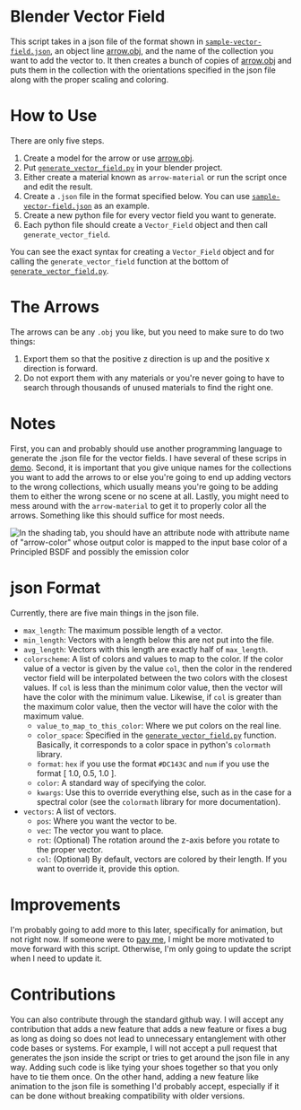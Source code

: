 # Blender Vector Field

This script takes in a json file of the format shown in
[`sample-vector-field.json`](sample-vector-field.json), an object line
[arrow.obj](arrow.obj), and the name of the collection you want to add the
vector to. It then creates a bunch of copies of [arrow.obj](arrow.obj) and puts
them in the collection with the orientations specified in the json file along
with the proper scaling and coloring.

# How to Use

There are only five steps.

1.  Create a model for the arrow or use [arrow.obj](arrow.obj).
1.  Put [`generate_vector_field.py`](generate_vector_field.py) in your blender
    project.
1.  Either create a material known as `arrow-material` or run the script once
    and edit the result.
1.  Create a `.json` file in the format specified below. You can use
    [`sample-vector-field.json`](sample-vector-field.json) as an example.
1.  Create a new python file for every vector field you want to generate.
1.  Each python file should create a `Vector_Field` object and then call
    `generate_vector_field`.

You can see the exact syntax for creating a `Vector_Field` object and for
calling the `generate_vector_field` function at the bottom of
[`generate_vector_field.py`](generate_vector_field.py).

# The Arrows

The arrows can be any `.obj` you like, but you need to make sure to do two things:

1.  Export them so that the positive z direction is up and the positive x
    direction is forward.
1.  Do not export them with any materials or you're never going to have to
    search through thousands of unused materials to find the right one.

# Notes

First, you can and probably should use another programming language to generate
the .json file for the vector fields. I have several of these scrips in
[demo](demo/). Second, it is important that you give unique names for the
collections you want to add the arrows to or else you're going to end up adding
vectors to the wrong collections, which usually means you're going to be adding
them to either the wrong scene or no scene at all. Lastly, you might need to
mess around with the `arrow-material` to get it to properly color all the
arrows. Something like this should suffice for most needs.

![In the shading tab, you should have an attribute node with attribute name of
"arrow-color" whose output color is mapped to the input base color of a
Principled BSDF and possibly the emission color](arrow-material.png)

# json Format

Currently, there are five main things in the json file.

-   `max_length`: The maximum possible length of a vector.
-   `min_length`: Vectors with a length below this are not put into the file.
-   `avg_length`: Vectors with this length are exactly half of `max_length`.
-   `colorscheme`: A list of colors and values to map to the color. If the color
    value of a vector is given by the value `col`, then the color in the
    rendered vector field will be interpolated between the two colors with the
    closest values. If `col` is less than the minimum color value, then the
    vector will have the color with the minimum value. Likewise, if `col` is
    greater than the maximum color value, then the vector will have the color
    with the maximum value.
    - `value_to_map_to_this_color`: Where we put colors on the real line.
    - `color_space`: Specified in the
      [`generate_vector_field.py`](generate_vector_field.py) function.
      Basically, it corresponds to a color space in python's `colormath`
      library.
    - `format`: `hex` if you use the format `#DC143C` and `num` if you use the
      format [ 1.0, 0.5, 1.0 ].
    - `color`: A standard way of specifying the color.
    - `kwargs`: Use this to override everything else, such as in the case for a
      spectral color (see the `colormath` library for more documentation).
-   `vectors`: A list of vectors.
    - `pos`: Where you want the vector to be.
    - `vec`: The vector you want to place.
    - `rot`: (Optional) The rotation around the z-axis before you rotate to the
      proper vector.
    - `col`: (Optional) By default, vectors are colored by their length. If you
      want to override it, provide this option.

# Improvements

I'm probably going to add more to this later, specifically for animation, but
not right now. If someone were to [pay me](https://ko-fi.com/josephmellor), I
might be more motivated to move forward with this script. Otherwise, I'm only
going to update the script when I need to update it.

# Contributions

You can also contribute through the standard github way. I will accept any
contribution that adds a new feature that adds a new feature or fixes a bug as
long as doing so does not lead to unnecessary entanglement with other code bases
or systems. For example, I will not accept a pull request that generates the
json inside the script or tries to get around the json file in any way. Adding
such code is like tying your shoes together so that you only have to tie them
once. On the other hand, adding a new feature like animation to the json file is
something I'd probably accept, especially if it can be done without breaking
compatibility with older versions.
